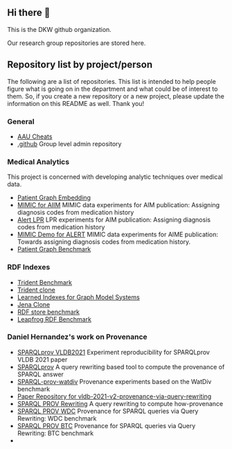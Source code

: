 ## Hi there 👋

This is the DKW github organization.

Our research group repositories are stored here.

## Repository list by project/person

The following are a list of repositories. This list is intended to help people figure what is going on in the department and what could be of interest to them. So, if you create a new repository or a new project, please update the information on this README as well. Thank you!

### General
* [AAU Cheats](https://github.com/dkw-aau/aau-cheats)
* [.github](https://github.com/dkw-aau/.github) Group level admin repository


### Medical Analytics

This project is concerned with developing analytic techniques over medical data. 

* [Patient Graph Embedding](https://github.com/dkw-aau/patient_graph_embedding)
* [MIMIC for AIIM](https://github.com/dkw-aau/mimic_for_aiim) MIMIC data experiments for AIM publication: Assigning diagnosis codes from medication history
* [Alert LPR](https://github.com/dkw-aau/alert-lpr) LPR experiments for AIM publication: Assigning diagnosis codes from medication history
* [MIMIC Demo for ALERT](https://github.com/dkw-aau/mimic-demo-for-alert) MIMIC data experiments for AIME publication: Towards assigning diagnosis codes from medication history. 
* [Patient Graph Benchmark](https://github.com/dkw-aau/patient-graph-benchmark)


### RDF Indexes

* [Trident Benchmark](https://github.com/dkw-aau/trident-benchmark)
* [Trident clone](https://github.com/dkw-aau/trident-clone)
* [Learned Indexes for Graph Model Systems](https://github.com/dkw-aau/learned-indexes-for-gms)
* [Jena Clone](https://github.com/dkw-aau/jenaclone-3.17)
* [RDF store benchmark](https://github.com/dkw-aau/rdf-store-benchmark)
* [Leapfrog RDF Benchmark](https://github.com/dkw-aau/leapfrog-rdf-benchmark)


### Daniel Hernandez's work on Provenance

* [SPARQLprov VLDB2021](https://github.com/dkw-aau/SPARQLprov-VLDB2021) Experiment reproducibility for SPARQLprov VLDB 2021 paper
* [SPARQLprov](https://github.com/dkw-aau/SPARQLprov) A query rewriting based tool to compute the provenance of SPARQL answer
* [SPARQL-prov-watdiv](https://github.com/dkw-aau/sparql-prov-watdiv) Provenance experiments based on the WatDiv benchmark
* [Paper Repository for vldb-2021-v2-provenance-via-query-rewriting](https://github.com/dkw-aau/vldb-2021-v2-provenance-via-query-rewriting)
* [SPARQL PROV Rewriting](https://github.com/dkw-aau/sparql-prov-rewriting) A query rewriting to compute how-provenance
* [SPARQL PROV WDC](https://github.com/dkw-aau/sparql-prov-wdc) Provenance for SPARQL queries via Query Rewriting: WDC benchmark
* [SPARQL PROV BTC](https://github.com/dkw-aau/sparql-prov-btc) Provenance for SPARQL queries via Query Rewriting: BTC benchmark
* 
